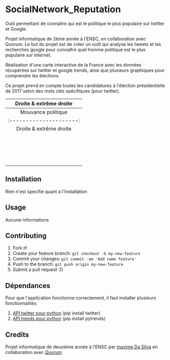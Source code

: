 # SocialNetwork_Reputation

Outil permettant de connaître qui est le politique le plus populaire sur twitter et Google.

Projet informatique de 2ème année à l'ENSC, en collaboration avec Quorum.
Le but du projet est de créer un outil qui analyse les tweets et les recherches google pour connaître quel homme politique est le plus populaire sur internet.

Réalisation d'une carte interactive de la France avec les données récupérées sur twitter et google trends, ainsi que plusieurs graphiques pour comprendre les élections.

Ce projet prend en compte toutes les candidatures à l'élection présidentielle de 2017 selon des mots clés spécifiques (pour twitter).


|Droite & extrême droite|
|:--------------------------------------------------------------------------------------------:|
|Mouvance politique     | Parti politique                  | Candidat              | Mots clés |
|:---------------------:|:--------------------------------:|:---------------------:|-----------|
|Droite & extrême droite| Les républicains                 | François Fillon       |           |
|                       |        Debout la france          | Nicolas Dupont-Aignan |           |
|                       |                                  | Michèle Alliot-Marie  |           |
|                       |   Union populaire républicaine   | François Asselineau   |           |
|                       |         Front National           | Marine Le Pen         |           |
|                       |       Solidarité et progrès      | Jacques Cheminade     |           |
|                       |     Parti national libéral       | Henry de Lesquen      |           |
|                       |                                  | Rama Yade             |           |
|                       |              MoDem               | François Bayrou       |           |
|                       |           Indépendant            | Jean Lassalle         |           |
|                       | Mouvement républicain et citoyen | Bastien Faudot        |           |
|                       | En Marche                        | Emmanuel Macron       |           |
|                       | Parti Socialiste                 | Benoît Hamon          |           |
|                       | Europe écologie les verts        | Yannick Jadot         |           |
|                       | Le Parti de gauche               | Jean-Luc Mélenchon    |           |
|                       | Lutte Ouvrière                   | Nathalie Artaud       |           |
|                       | Nouveau parti Anticapitaliste    | Philippe Poutou       |           |
|                       |                                  | Charlotte Marchandise |           |
## Installation

Rien n'est spécifié quant à l'Installation
## Usage
Aucune informations

## Contributing
1. Fork it!
2. Create your feature branch: `git checkout -b my-new-feature`
3. Commit your changes: `git commit -am 'Add some feature'`
4. Push to the branch: `git push origin my-new-feature`
5. Submit a pull request :D

## Dépendances
Pour que l'application fonctionne correctement, il faut installer plusieurs fonctionnalités:

1. [API twitter pour python](https://github.com/sixohsix/twitter) (pip install twitter)
2. [API trends pour python](https://github.com/GeneralMills/pytrends) (pip install pytrends)

## Credits
Projet informatique de deuxième année à l'ENSC par [maxime Da Silva](https://github.com/maximedasilva) en collaboration avec [Quorum](https://www.quorum-impact.com/)
